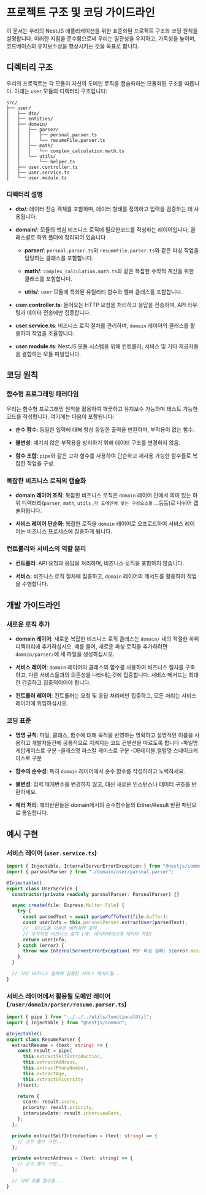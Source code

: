 # 프로젝트 구조 및 코딩 가이드라인

이 문서는 우리의 NestJS 애플리케이션을 위한 표준화된 프로젝트 구조와 코딩 원칙을 설명합니다. 이러한 지침을 준수함으로써 우리는 일관성을 유지하고, 가독성을 높이며, 코드베이스의 유지보수성을 향상시키는 것을 목표로 합니다.

## 디렉터리 구조

우리의 프로젝트는 각 모듈이 자신의 도메인 로직을 캡슐화하는 모듈화된 구조를 따릅니다. 아래는 `user` 모듈의 디렉터리 구조입니다:

```
src/
├── user/
│   ├── dto/
│   ├── entities/
│   ├── domain/
│   │   ├── parser/
│   │   │   ├── persnal.parser.ts
│   │   │   └── resumeFile.parser.ts
│   │   ├── math/
│   │   │   └── complex_calculation.math.ts
│   │   └── utils/
│   │       └── helper.ts
│   ├── user.controller.ts
│   ├── user.service.ts
│   └── user.module.ts
```

### 디렉터리 설명

- **dto/**: 데이터 전송 객체를 포함하며, 데이터 형태를 정의하고 입력을 검증하는 데 사용됩니다.

- **domain/**: 모듈의 핵심 비즈니스 로직에 필요한코드를 작성하는 레이어입니다, 클래스별로 하위 폴더에 정리되어 있습니다

  - **parser/**: `persnal.parser.ts`와 `resumeFile.parser.ts`와 같은 파싱 작업을 담당하는 클래스를 포함합니다.

  - **math/**: `complex_calculation.math.ts`와 같은 복잡한 수학적 계산을 위한 클래스를 포함합니다.

  - **utils/**: `user` 모듈에 특화된 유틸리티 함수와 헬퍼 클래스를 포함합니다.

- **user.controller.ts**: 들어오는 HTTP 요청을 처리하고 응답을 전송하며, API 라우팅과 데이터 전송에만 집중합니다.

- **user.service.ts**: 비즈니스 로직 절차를 관리하며, `domain` 레이어의 클래스를 활용하여 작업을 조율합니다.

- **user.module.ts**: NestJS 모듈 시스템을 위해 컨트롤러, 서비스 및 기타 제공자들을 결합하는 모듈 파일입니다.

## 코딩 원칙

### 함수형 프로그래밍 패러다임

우리는 함수형 프로그래밍 원칙을 활용하여 깨끗하고 유지보수 가능하며 테스트 가능한 코드를 작성합니다. 여기에는 다음이 포함됩니다:

- **순수 함수**: 동일한 입력에 대해 항상 동일한 출력을 반환하며, 부작용이 없는 함수.

- **불변성**: 예기치 않은 부작용을 방지하기 위해 데이터 구조를 변경하지 않음.

- **함수 조합**: `pipe`와 같은 고차 함수를 사용하여 단순하고 재사용 가능한 함수들로 복잡한 작업을 구성.

### 복잡한 비즈니스 로직의 캡슐화

- **domain 레이어 조직**: 복잡한 비즈니스 로직은 `domain` 레이어 안에서 의미 있는 하위 디렉터리(`parser`, `math`, `utils` ,`각 도메인에 맞는 구성요소들` ...등등)로 나뉘어 캡슐화됩니다.

- **서비스 레이어 단순화**: 복잡한 로직을 `domain` 레이어로 오프로드하여 서비스 레이어는 비즈니스 프로세스에 집중하게 됩니다.

### 컨트롤러와 서비스의 역할 분리

- **컨트롤러**: API 요청과 응답을 처리하며, 비즈니스 로직을 포함하지 않습니다.

- **서비스**: 비즈니스 로직 절차에 집중하고, `domain` 레이어의 메서드를 활용하여 작업을 수행합니다.

## 개발 가이드라인

### 새로운 로직 추가

- **domain 레이어**: 새로운 복잡한 비즈니스 로직 클래스는 `domain/` 내의 적절한 하위 디렉터리에 추가하십시오. 예를 들어, 새로운 파싱 로직을 추가하려면 `domain/parser/`에 새 파일을 생성하십시오.

- **서비스 레이어**: `domain` 레이어의 클래스와 함수를 사용하여 비즈니스 절차를 구축하고, 다른 서비스들과의 의존성을 나타내는것에 집중합니다. 서비스 메서드는 최대한 간결하고 집중적이어야 합니다.

- **컨트롤러 레이어**: 컨트롤러는 요청 및 응답 처리에만 집중하고, 모든 처리는 서비스 레이어에 위임하십시오.

### 코딩 표준

- **명명 규칙**: 파일, 클래스, 함수에 대해 목적을 반영하는 명확하고 설명적인 이름을 사용하고 개발자들간에 공통적으로 지켜지는 코드 컨벤션을 따르도록 합니다 -파일명 케밥케이스로 구분 -클래스명 파스칼 케이스로 구분
  -DB테이블,컬럼명 스네이크케이스로 구분

- **함수의 순수성**: 특히 `domain` 레이어에서 순수 함수를 작성하려고 노력하세요.

- **불변성**: 입력 매개변수를 변경하지 않고, 대신 새로운 인스턴스나 데이터 구조를 반환하세요.

- **에러 처리**: 에러반환들은 domain에서의 순수함수들의 Either/Result 반환 패턴으로 통일합니다.

## 예시 구현

### 서비스 레이어 (`user.service.ts`)

```typescript
import { Injectable, InternalServerErrorException } from "@nestjs/common";
import { parsnalParser } from "./domain/user/parsnal.parser";

@Injectable()
export class UserService {
  constructor(private readonly parsnalParser: ParsnalParser) {}

  async create(file: Express.Multer.File) {
    try {
      const parsedText = await parsePdfToText(file.buffer);
      const userInfo = this.parsnalParser.extractUser(parsedText);
      //  모나드를 이용한 에러처리 로직
      // 추가적인 비즈니스 로직 (예: 데이터베이스에 데이터 저장)
      return userInfo;
    } catch (error) {
      throw new InternalServerErrorException(`PDF 파싱 실패: ${error.message}`);
    }
  }

  // 기타 비즈니스 절차에 집중한 서비스 메서드들...
}
```

### 서비스 레이어에서 활용될 도메인 레이어 (`/user/domain/parser/resume.parser.ts`)

```typescript
import { pipe } from "../../../utils/functionalUtil";
import { Injectable } from "@nestjs/common";

@Injectable()
export class ResumeParser {
  extractResume = (text: string) => {
    const result = pipe(
      this.extractSelfIntroduction,
      this.extractAddress,
      this.extractPhoneNumber,
      this.extractAge,
      this.extractUniversity
    )(text);

    return {
      score: result.score,
      priority: result.priority,
      interviewDate: result.interviewDate,
    };
  };

  private extractSelfIntroduction = (text: string) => {
    // 순수 함수 구현...
  };

  private extractAddress = (text: string) => {
    // 순수 함수 구현...
  };

  // 기타 추출 함수들...
}
```

